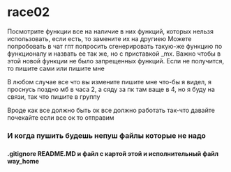 # race02

Посмотрите функции все на наличие в них функций, которых нельзя использовать,
если есть, то замените их на другиею Можете попробовать в чат гпт попросить сгенерировать
такую-же функцию по функционалу и назвать ее так же, но с приставкой _mx. Важно чтобы
в этой новой функции не было запрещенных функций. Если не получится, то пишите сами или пишите мне

В любом случае все что вы измените пишите мне что-бы я видел, я проснусь поздно мб в часа 2, а
сяду за пк там ваще в 4, но я буду на связи, так что пишите в группу

Вроде как все должно быть ок все должно работать так-что давайте почекайте если все ок то отправим

<h3>И когда пушить будешь непуш файлы которые не надо <h3><h4> .gitignore README.MD и файл с картой этой
и исполнительный файл way_home<h4>